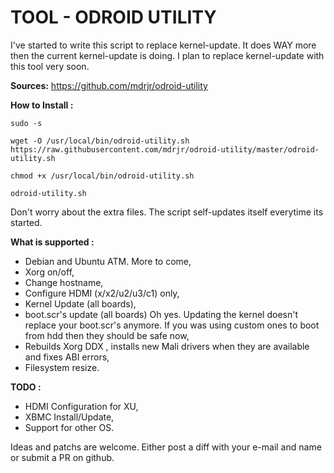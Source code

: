 TOOL - ODROID UTILITY
=====================

I've started to write this script to replace kernel-update. It does WAY more then the current kernel-update is doing. I plan to replace kernel-update with this tool very soon.

**Sources:** https://github.com/mdrjr/odroid-utility

**How to Install :**

```
sudo -s

wget -O /usr/local/bin/odroid-utility.sh https://raw.githubusercontent.com/mdrjr/odroid-utility/master/odroid-utility.sh

chmod +x /usr/local/bin/odroid-utility.sh

odroid-utility.sh
```

Don't worry about the extra files. The script self-updates itself everytime its started.

**What is supported :**

* Debian and Ubuntu ATM. More to come,
* Xorg on/off,
* Change hostname,
* Configure HDMI (x/x2/u2/u3/c1) only,
* Kernel Update (all boards),
* boot.scr's update (all boards) Oh yes. Updating the kernel doesn't replace your boot.scr's anymore. If you was using custom ones to boot from hdd then they should be safe now,
* Rebuilds Xorg DDX , installs new Mali drivers when they are available and fixes ABI errors,
* Filesystem resize.

**TODO :**

* HDMI Configuration for XU,
* XBMC Install/Update,
* Support for other OS.

Ideas and patchs are welcome. Either post a diff with your e-mail and name or submit a PR on github.
